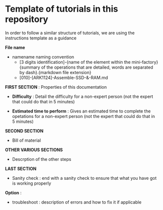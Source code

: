 # Template of tutorials in this repository
In order to follow a similar structure of tutorials, we are using the  instructions template as a guidance

**File name**
* namename naming convention  
  * [3 digits identification]-{name of the element within the mini-factory}{summary of the operations that are detailed, words are separated by dash}.{markdown file extension}
  * [010]-[ARK1124]-Assemble-SSD-&-RAM.md

**FIRST SECTION** : Properties of this documentation
* **Difficulty** : Detail the difficulty for a non-expert person (not the expert that could do that in 5 minutes) 

* **Estimated time to perform** : Gives an estimated time to complete the opetations for a non-expert person (not the expert that could do that in 5 minutes)

**SECOND SECTION**
* Bill of material

**OTHER VARIOUS SECTIONS**
* Descrption of the other steps 



**LAST SECTION**
* Sanity check : end with a sanity check to ensure that what you have got is working properly

**Option** : 
* troubleshoot : description of errors and how to fix it if applicable
